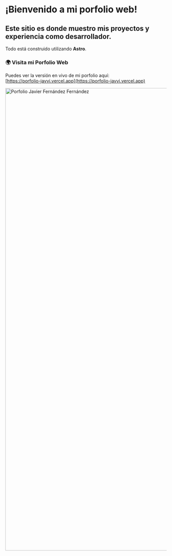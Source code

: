 # ¡Bienvenido a mi porfolio web! 

## Este sitio es donde muestro mis proyectos y experiencia como desarrollador. 
Todo está construido utilizando **Astro**.

### 🌍 Visita mi Porfolio Web
Puedes ver la versión en vivo de mi porfolio aquí:  
[https://porfolio-javvi.vercel.app](https://porfolio-javvi.vercel.app)

<img width="1920" height="1440" alt="Porfolio Javier Fernández Fernández" src="https://github.com/user-attachments/assets/1512719c-e8e5-4b51-be94-a9d3e1c1b943" />
